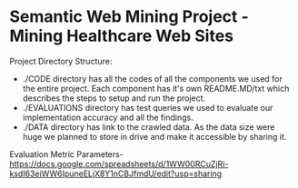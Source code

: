# Semantic Web Mining Project - Mining Healthcare Web Sites

Project Directory Structure:
- ./CODE directory has all the codes of all the components we used for the entire project. Each component has it's own README.MD/txt which describes the steps to setup and run the project.
- ./EVALUATIONS directory has test queries we used to evaluate our implementation accuracy and all the findings.
- ./DATA directory has link to the crawled data. As the data size were huge we planned to store in drive and make it accessible by sharing it.

Evaluation Metric Parameters- https://docs.google.com/spreadsheets/d/1WW00RCuZjRi-ksdI63eiWW6IpuneELjX8Y1nCBJfmdU/edit?usp=sharing
